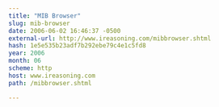 ```yaml
---
title: "MIB Browser"
slug: mib-browser
date: 2006-06-02 16:46:37 -0500
external-url: http://www.ireasoning.com/mibbrowser.shtml
hash: 1e5e535b23adf7b292ebe79c4e1c5fd8
year: 2006
month: 06
scheme: http
host: www.ireasoning.com
path: /mibbrowser.shtml

---
```




